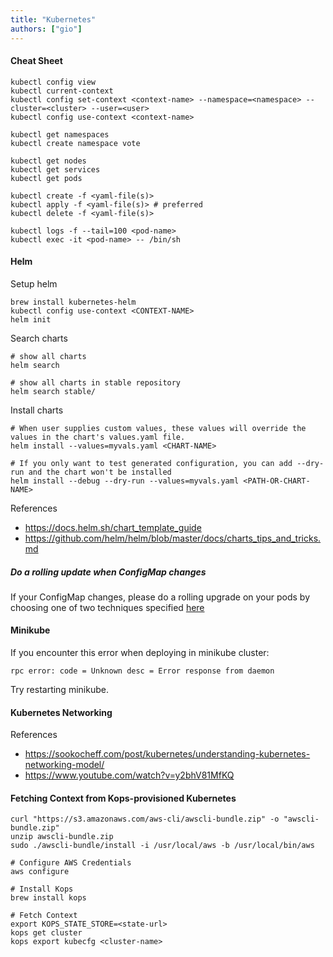 ```yaml
---
title: "Kubernetes"
authors: ["gio"]
---
```


#### Cheat Sheet

```
kubectl config view
kubectl current-context
kubectl config set-context <context-name> --namespace=<namespace> --cluster=<cluster> --user=<user>
kubectl config use-context <context-name>

kubectl get namespaces
kubectl create namespace vote

kubectl get nodes
kubectl get services
kubectl get pods

kubectl create -f <yaml-file(s)>
kubectl apply -f <yaml-file(s)> # preferred
kubectl delete -f <yaml-file(s)>

kubectl logs -f --tail=100 <pod-name>
kubectl exec -it <pod-name> -- /bin/sh
```

#### Helm

Setup helm

```
brew install kubernetes-helm
kubectl config use-context <CONTEXT-NAME>
helm init
```

Search charts

```
# show all charts
helm search

# show all charts in stable repository
helm search stable/
```

Install charts

```
# When user supplies custom values, these values will override the values in the chart's values.yaml file.
helm install --values=myvals.yaml <CHART-NAME>

# If you only want to test generated configuration, you can add --dry-run and the chart won't be installed
helm install --debug --dry-run --values=myvals.yaml <PATH-OR-CHART-NAME>
```

References
- https://docs.helm.sh/chart_template_guide
- https://github.com/helm/helm/blob/master/docs/charts_tips_and_tricks.md

##### Do a rolling update when ConfigMap changes

If your ConfigMap changes, please do a rolling upgrade on your pods by choosing one of two techniques specified [here](https://helm.sh/docs/developing_charts/#automatically-roll-deployments-when-configmaps-or-secrets-change)

#### Minikube

If you encounter this error when deploying in minikube cluster:

```
rpc error: code = Unknown desc = Error response from daemon
```

Try restarting minikube.

#### Kubernetes Networking

References

- https://sookocheff.com/post/kubernetes/understanding-kubernetes-networking-model/
- https://www.youtube.com/watch?v=y2bhV81MfKQ

#### Fetching Context from Kops-provisioned Kubernetes

```
curl "https://s3.amazonaws.com/aws-cli/awscli-bundle.zip" -o "awscli-bundle.zip"
unzip awscli-bundle.zip
sudo ./awscli-bundle/install -i /usr/local/aws -b /usr/local/bin/aws

# Configure AWS Credentials
aws configure

# Install Kops
brew install kops

# Fetch Context
export KOPS_STATE_STORE=<state-url>
kops get cluster
kops export kubecfg <cluster-name>
```
